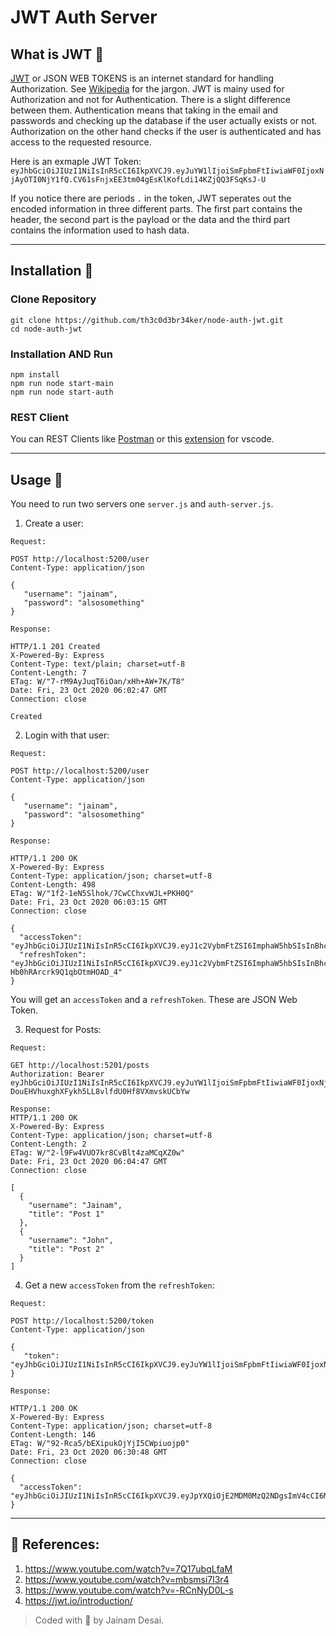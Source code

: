 # **JWT Auth Server**

## **What is JWT** 😬

[JWT](https://jwt.io/introduction/) or JSON WEB TOKENS is an internet standard for handling Authorization. See [Wikipedia](https://en.wikipedia.org/wiki/JSON_Web_Token) for the jargon. JWT is mainy used for Authorization and not for Authentication. There is a slight difference between them. Authentication means that taking in the email and passwords and checking up the database if the user actually exists or not. Authorization on the other hand checks if the user is authenticated and has access to the requested resource.

Here is an exmaple JWT Token:  
`eyJhbGciOiJIUzI1NiIsInR5cCI6IkpXVCJ9.eyJuYW1lIjoiSmFpbmFtIiwiaWF0IjoxNjAyOTI0NjY1fQ.CV61sFnjxEE3tm04gEsKlKofLdi14KZjQQ3FSqKsJ-U`

If you notice there are periods `.` in the token, JWT seperates out the encoded information in three different parts. The first part contains the header, the second part is the payload or the data and the third part contains the information used to hash data.

---

## **Installation** 🔽

### Clone Repository

```code
git clone https://github.com/th3c0d3br34ker/node-auth-jwt.git
cd node-auth-jwt
```

### Installation AND Run

```code
npm install
npm run node start-main
npm run node start-auth
```

### REST Client

You can REST Clients like [Postman](https://www.postman.com/) or this [extension](https://marketplace.visualstudio.com/items?itemName=humao.rest-client) for vscode.

---

## **Usage** 📄

You need to run two servers one `server.js` and `auth-server.js`.

1.  Create a user:

```code
Request:

POST http://localhost:5200/user
Content-Type: application/json

{
   "username": "jainam",
   "password": "alsosomething"
}

Response:

HTTP/1.1 201 Created
X-Powered-By: Express
Content-Type: text/plain; charset=utf-8
Content-Length: 7
ETag: W/"7-rM9AyJuqT6iOan/xHh+AW+7K/T8"
Date: Fri, 23 Oct 2020 06:02:47 GMT
Connection: close

Created
```

2.  Login with that user:

```code
Request:

POST http://localhost:5200/user
Content-Type: application/json

{
   "username": "jainam",
   "password": "alsosomething"
}

Response:

HTTP/1.1 200 OK
X-Powered-By: Express
Content-Type: application/json; charset=utf-8
Content-Length: 498
ETag: W/"1f2-1eN5Slhok/7CwCChxvWJL+PKH0Q"
Date: Fri, 23 Oct 2020 06:03:15 GMT
Connection: close

{
  "accessToken": "eyJhbGciOiJIUzI1NiIsInR5cCI6IkpXVCJ9.eyJ1c2VybmFtZSI6ImphaW5hbSIsInBhc3N3b3JkIjoiJDJiJDEwJDJpS3lJVUNTSTRYSVVUZ2NoQmdaN2V6VG92WVRCUTdhUWxxVTdqUlJDWDZGL3pTRHVJTk5PIiwiaWF0IjoxNjAzNDMyOTk1fQ.d7EKCz81qQnb0eCu3bIyrDfP9oR21ZfMTEm3BZEpKwI",
  "refreshToken": "eyJhbGciOiJIUzI1NiIsInR5cCI6IkpXVCJ9.eyJ1c2VybmFtZSI6ImphaW5hbSIsInBhc3N3b3JkIjoiJDJiJDEwJDJpS3lJVUNTSTRYSVVUZ2NoQmdaN2V6VG92WVRCUTdhUWxxVTdqUlJDWDZGL3pTRHVJTk5PIiwiaWF0IjoxNjAzNDMyOTk1fQ.ysc3vmXN0PHJtco2GQ-Hb0hRArcrk9Q1qbOtmHOAD_4"
}
```

You will get an `accessToken` and a `refreshToken`. These are JSON Web Token.

3.  Request for Posts:

```code
Request:

GET http://localhost:5201/posts
Authorization: Bearer eyJhbGciOiJIUzI1NiIsInR5cCI6IkpXVCJ9.eyJuYW1lIjoiSmFpbmFtIiwiaWF0IjoxNjAyOTIzMDMxLCJleHAiOjE2MDI5MjMwNDZ9.Le-DouEHVhuxghXFykh5LL8vlfdU0Hf8VXmvskUCbYw

Response:
HTTP/1.1 200 OK
X-Powered-By: Express
Content-Type: application/json; charset=utf-8
Content-Length: 2
ETag: W/"2-l9Fw4VUO7kr8CvBlt4zaMCqXZ0w"
Date: Fri, 23 Oct 2020 06:04:47 GMT
Connection: close

[
  {
    "username": "Jainam",
    "title": "Post 1"
  },
  {
    "username": "John",
    "title": "Post 2"
  }
]
```

4. Get a new `accessToken` from the `refreshToken`:

```code
Request:

POST http://localhost:5200/token
Content-Type: application/json

{
   "token": "eyJhbGciOiJIUzI1NiIsInR5cCI6IkpXVCJ9.eyJuYW1lIjoiSmFpbmFtIiwiaWF0IjoxNjAyOTIzMDIyfQ.MUjIjeE2n58NEa4yBH4CWzwDqPnkziLAYackXYFp4Ac"
}

Response:

HTTP/1.1 200 OK
X-Powered-By: Express
Content-Type: application/json; charset=utf-8
Content-Length: 146
ETag: W/"92-Rca5/bEXipukOjYjI5CWpiuojp0"
Date: Fri, 23 Oct 2020 06:30:48 GMT
Connection: close

{
  "accessToken": "eyJhbGciOiJIUzI1NiIsInR5cCI6IkpXVCJ9.eyJpYXQiOjE2MDM0MzQ2NDgsImV4cCI6MTYwMzQzNDY2M30.427pzQL5FtoF9ly4gsSALRnOHaz5JnIfSx0MgLzcsrw"
}
```

---

## 🚀 References:

1.  https://www.youtube.com/watch?v=7Q17ubqLfaM
2.  https://www.youtube.com/watch?v=mbsmsi7l3r4
3.  https://www.youtube.com/watch?v=-RCnNyD0L-s
4.  https://jwt.io/introduction/

> Coded with 🖤 by Jainam Desai.
